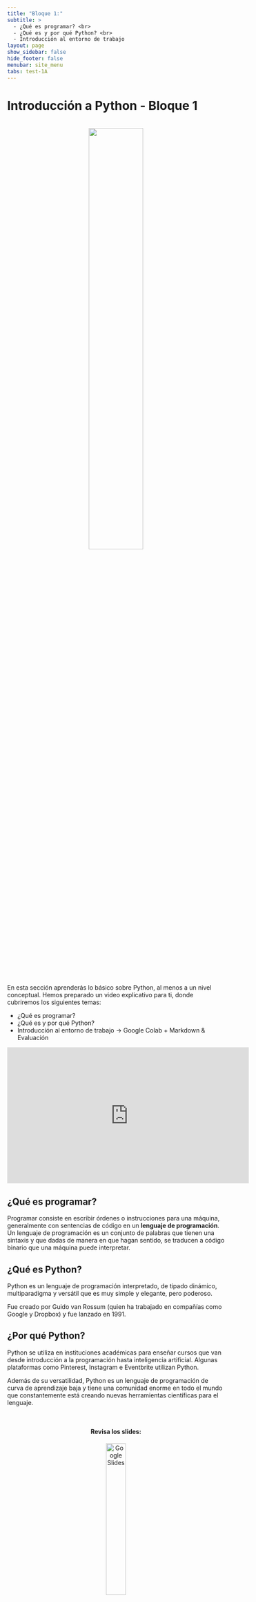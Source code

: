 ```yaml
---
title: "Bloque 1:"
subtitle: >
  - ¿Qué es programar? <br>
  - ¿Qué es y por qué Python? <br>
  - Introducción al entorno de trabajo
layout: page
show_sidebar: false
hide_footer: false
menubar: site_menu
tabs: test-1A
---
```


# Introducción a Python - Bloque 1

<br>
<center>
  <img width="50%" src="https://www.python.org/static/community_logos/python-logo-generic.svg">
</center>
<br>

En esta sección aprenderás lo básico sobre Python, al menos a un nivel conceptual. Hemos preparado un video explicativo para ti, donde cubriremos los siguientes temas:

- ¿Qué es programar?
- ¿Qué es y por qué Python?
- Introducción al entorno de trabajo → Google Colab + Markdown & Evaluación

<iframe width="560" height="315" src="https://www.youtube.com/embed/xm4jKcZDdxc" title="YouTube video player" frameborder="0" allow="accelerometer; autoplay; clipboard-write; encrypted-media; gyroscope; picture-in-picture" allowfullscreen></iframe>

## ¿Qué es programar?

Programar consiste en escribir órdenes o instrucciones para una máquina, generalmente con sentencias de código en un **lenguaje de programación**. Un lenguaje de programación es un conjunto de palabras que tienen una sintaxis y que dadas de manera en que hagan sentido, se traducen a código binario que una máquina puede interpretar.

## ¿Qué es Python?

Python es un lenguaje de programación interpretado, de tipado dinámico, multiparadigma y versátil que es muy simple y elegante, pero poderoso.

Fue creado por Guido van Rossum (quien ha trabajado en compañías como Google y Dropbox) y fue lanzado en 1991.

## ¿Por qué Python?

Python se utiliza en instituciones académicas para enseñar cursos que van desde introducción a la programación hasta inteligencia artificial.  Algunas plataformas como Pinterest, Instagram e Eventbrite utilizan Python.

Además de su versatilidad, Python es un lenguaje de programación de curva de aprendizaje baja y tiene una comunidad enorme en todo el mundo que constantemente está creando nuevas herramientas científicas para el lenguaje.


<center>
  <br>
  <h4>Revisa los slides:</h4>
  <a href="https://docs.google.com/presentation/d/e/2PACX-1vREb6S1pW7HwEeXDw5vWxyqX_QVge4LhVncAJOpDK4kT78ne7o6WaiGh4iLA3pNfsmNUpDo-euBcgRV/pub?start=false&loop=false&delayms=3000" target="_blank">
    <img width="30%" src="https://img.shields.io/static/v1?label=Slides&message=Google%20Slides&color=tomato" alt="Google Slides"/>
  </a>
</center>

<!-- Buttons -->
<br>
<div class="buttons has-addons is-centered">
  <a class="button is-outlined" href="/conoce-mas/">◀︎ Anterior</a>
  <a class="button is-warning" href="/test-1A/">📝 Realizar prueba del módulo</a>
  <a class="button is-outlined" href="/bloque-2A/">Siguiente ▶︎</a>
</div>
